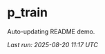 # p_train

Auto-updating README demo.

<!--START_SECTION:status-->
_Last run: 2025-08-20 11:17 UTC_
<!--END_SECTION:status-->

















